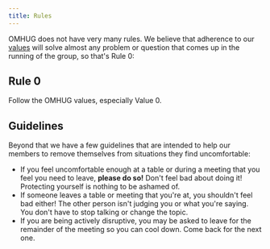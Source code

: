```yaml
---
title: Rules
---
```

OMHUG does not have very many rules. We believe that adherence to our [values](http://omhug.github.io/values.html) will solve almost any problem or question that comes up in the running of the group, so that's Rule 0:

## Rule 0
Follow the OMHUG values, especially Value 0.

## Guidelines
Beyond that we have a few guidelines that are intended to help our members to remove themselves from situations they find uncomfortable:

* If you feel uncomfortable enough at a table or during a meeting that you feel you need to leave, **please do so!** Don't feel bad about doing it! Protecting yourself is nothing to be ashamed of. 
* If someone leaves a table or meeting that you're at, you shouldn't feel bad either! The other person isn't judging you or what you're saying. You don't have to stop talking or change the topic.
* If you are being actively disruptive, you may be asked to leave for the remainder of the meeting so you can cool down. Come back for the next one.